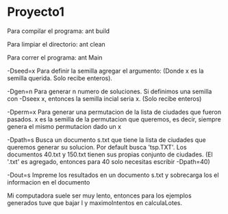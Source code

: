 # Proyecto1

Para compilar el programa: ant build

Para limpiar el directorio: ant clean

Para correr el programa: ant Main

-Dseed=x 
Para definir la semilla agregar el argumento: (Donde x es la semilla querida. Solo recibe enteros).

-Dgen=n
Para generar n numero de soluciones. Si definimos una semilla con -Dseex x, entonces la semilla incial seria x. (Solo recibe enteros)

-Dperm=x
Para generar una permutacion de la lista de ciudades que fueron pasados. x es la semilla de la permutacion que queremos, es decir, siempre genera el mismo permutacion dado un x

-Dpath=s
Busca un documento s.txt que tiene la lista de ciudades que queremos generar su solucion. Por default busca 'tsp.TXT'. Los documentos 40.txt y 150.txt tienen sus propias conjunto de ciudades. (El '.txt' es agregado, entonces para 40 solo necesitas escribir -Dpath=40)

-Dout=s
Impreme los resultados en un documento s.txt y sobrecarga los el informacion en el documento

Mi computadora suele ser muy lento, entonces para los ejemplos generados tuve que bajar l y maximoIntentos en calculaLotes. 

